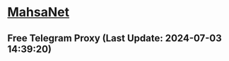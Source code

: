 
# [MahsaNet](https://t.me/mahsa_net)
## Free Telegram Proxy (Last Update: 2024-07-03 14:39:20)

    